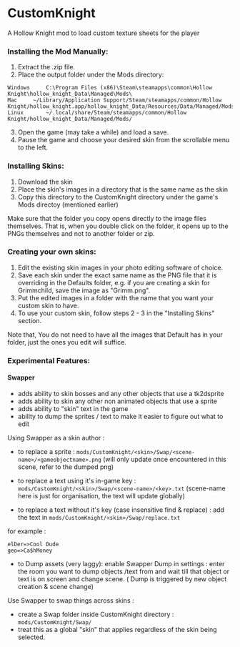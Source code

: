 # CustomKnight 
A Hollow Knight mod to load custom texture sheets for the player

### Installing the Mod Manually:

1. Extract the .zip file.
2. Place the output folder under the Mods directory:

``` 
Windows		C:\Program Files (x86)\Steam\steamapps\common\Hollow Knight\hollow_knight_Data\Managed\Mods\
Mac		~/Library/Application Support/Steam/steamapps/common/Hollow Knight/hollow_knight.app/hollow_knight_Data/Resources/Data/Managed/Mods/
Linux		~/.local/share/Steam/steamapps/common/Hollow Knight/hollow_knight_Data/Managed/Mods/
```

3. Open the game (may take a while) and load a save.
4. Pause the game and choose your desired skin from the scrollable menu to the left.

### Installing Skins:

1. Download the skin 
2. Place the skin's images in a directory that is the same name as the skin
3. Copy this directory to the CustomKnight directory under the game's Mods directoy (mentioned earlier)

Make sure that the folder you copy opens directly to the image files themselves. That is, when you double click on the folder, it opens up to the PNGs themselves and not to another folder or zip. 

### Creating your own skins:

1. Edit the existing skin images in your photo editing software of choice.
2. Save each skin under the exact same name as the PNG file that it is overriding in the Defaults folder, e.g. if you 
   are creating a skin for Grimmchild, save the image as "Grimm.png".
3. Put the edited images in a folder with the name that you want your custom skin to have.
4. To use your custom skin, follow steps 2 - 3 in the "Installing Skins" section.

Note that, You do not need to have all the images that Default has in your folder, just the ones you edit will suffice.


### Experimental Features:

#### Swapper
- adds ability to skin bosses and any other objects that use a tk2dsprite 
- adds ability to skin any other non animated objects that use a sprite
- adds ability to "skin" text in the game 
- ability to dump the sprites / text to make it easier to figure out what to edit


Using Swapper as a skin author : 

 - to replace a sprite : `mods/CustomKnight/<skin>/Swap/<scene-name>/<gameobjectname>.png`
(will only update once encountered in this scene, refer to the dumped png)

- to replace a text using it's in-game key :  `mods/CustomKnight/<skin>/Swap/<scene-name>/<key>.txt`
(scene-name here is just for organisation, the text will update globally)

- to replace a text without it's key (case insensitive find & replace) : add the text in `mods/CustomKnight/<skin>/Swap/replace.txt`

for example :
```
elDer=>Cool Dude
geo=>Ca$hMoney
```
- to Dump assets (very laggy):  enable Swapper Dump in settings : enter the room you want to dump objects /text from and wait till that object or text is on screen and change scene.
( Dump is triggered by new object creation & scene change) 

Use Swapper to swap things across skins : 
 - create a Swap folder inside CustomKnight directory : `mods/CustomKnight/Swap/`
 - treat this as a global "skin" that applies regardless of the skin being selected.

